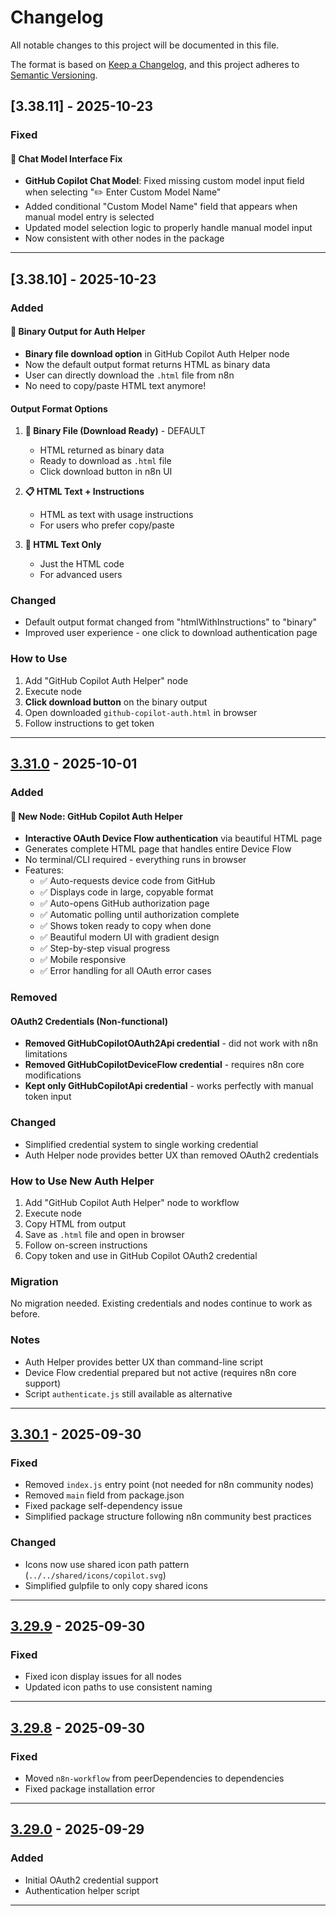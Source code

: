 # Changelog

All notable changes to this project will be documented in this file.

The format is based on [Keep a Changelog](https://keepachangelog.com/en/1.0.0/),
and this project adheres to [Semantic Versioning](https://semver.org/spec/v2.0.0.html).

## [3.38.11] - 2025-10-23

### Fixed

#### 🔧 Chat Model Interface Fix

- **GitHub Copilot Chat Model**: Fixed missing custom model input field when selecting "✏️ Enter Custom Model Name"
- Added conditional "Custom Model Name" field that appears when manual model entry is selected
- Updated model selection logic to properly handle manual model input
- Now consistent with other nodes in the package

---

## [3.38.10] - 2025-10-23

### Added

#### 🎁 Binary Output for Auth Helper

- **Binary file download option** in GitHub Copilot Auth Helper node
- Now the default output format returns HTML as binary data
- User can directly download the `.html` file from n8n
- No need to copy/paste HTML text anymore!

#### Output Format Options

1. **📄 Binary File (Download Ready)** - DEFAULT
   - HTML returned as binary data
   - Ready to download as `.html` file
   - Click download button in n8n UI
   
2. **📋 HTML Text + Instructions**
   - HTML as text with usage instructions
   - For users who prefer copy/paste
   
3. **📝 HTML Text Only**
   - Just the HTML code
   - For advanced users

### Changed

- Default output format changed from "htmlWithInstructions" to "binary"
- Improved user experience - one click to download authentication page

### How to Use

1. Add "GitHub Copilot Auth Helper" node
2. Execute node
3. **Click download button** on the binary output
4. Open downloaded `github-copilot-auth.html` in browser
5. Follow instructions to get token

---

## [3.31.0] - 2025-10-01

### Added

#### 🎉 New Node: GitHub Copilot Auth Helper

- **Interactive OAuth Device Flow authentication** via beautiful HTML page
- Generates complete HTML page that handles entire Device Flow
- No terminal/CLI required - everything runs in browser
- Features:
  - ✅ Auto-requests device code from GitHub
  - ✅ Displays code in large, copyable format
  - ✅ Auto-opens GitHub authorization page
  - ✅ Automatic polling until authorization complete
  - ✅ Shows token ready to copy when done
  - ✅ Beautiful modern UI with gradient design
  - ✅ Step-by-step visual progress
  - ✅ Mobile responsive
  - ✅ Error handling for all OAuth error cases

### Removed

#### OAuth2 Credentials (Non-functional)

- **Removed GitHubCopilotOAuth2Api credential** - did not work with n8n limitations
- **Removed GitHubCopilotDeviceFlow credential** - requires n8n core modifications
- **Kept only GitHubCopilotApi credential** - works perfectly with manual token input

### Changed

- Simplified credential system to single working credential
- Auth Helper node provides better UX than removed OAuth2 credentials

### How to Use New Auth Helper

1. Add "GitHub Copilot Auth Helper" node to workflow
2. Execute node
3. Copy HTML from output
4. Save as `.html` file and open in browser
5. Follow on-screen instructions
6. Copy token and use in GitHub Copilot OAuth2 credential

### Migration
No migration needed. Existing credentials and nodes continue to work as before.

### Notes
- Auth Helper provides better UX than command-line script
- Device Flow credential prepared but not active (requires n8n core support)
- Script `authenticate.js` still available as alternative

---

## [3.30.1] - 2025-09-30

### Fixed
- Removed `index.js` entry point (not needed for n8n community nodes)
- Removed `main` field from package.json
- Fixed package self-dependency issue
- Simplified package structure following n8n community best practices

### Changed
- Icons now use shared icon path pattern (`../../shared/icons/copilot.svg`)
- Simplified gulpfile to only copy shared icons

---

## [3.29.9] - 2025-09-30

### Fixed
- Fixed icon display issues for all nodes
- Updated icon paths to use consistent naming

---

## [3.29.8] - 2025-09-30

### Fixed
- Moved `n8n-workflow` from peerDependencies to dependencies
- Fixed package installation error

---

## [3.29.0] - 2025-09-29

### Added
- Initial OAuth2 credential support
- Authentication helper script

---

[3.31.0]: https://github.com/sufficit/n8n-nodes-github-copilot/compare/v3.30.1...v3.31.0
[3.30.1]: https://github.com/sufficit/n8n-nodes-github-copilot/compare/v3.29.9...v3.30.1
[3.29.9]: https://github.com/sufficit/n8n-nodes-github-copilot/compare/v3.29.8...v3.29.9
[3.29.8]: https://github.com/sufficit/n8n-nodes-github-copilot/compare/v3.29.0...v3.29.8
[3.29.0]: https://github.com/sufficit/n8n-nodes-github-copilot/releases/tag/v3.29.0

